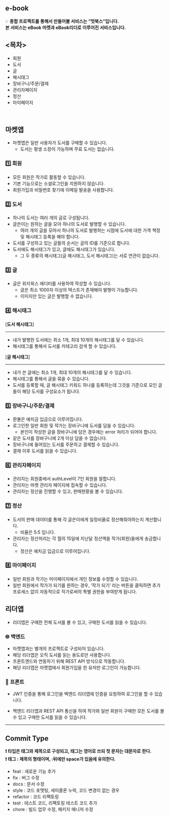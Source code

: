 
## e-book

💡 **종합 프로젝트를 통해서 만들어볼 서비스는 “멋북스”입니다.  
본 서비스는 eBook 마켓과 eBook리더로 이루어진 서비스입니다.**


## <목차>

- 회원
- 도서
- 글
- 해시태그
- 장바구니/주문/결제
- 관리자페이지
- 정산
- 마이페이지

<br>

## **마켓앱**


- 마켓앱은 일반 사용자가 도서를 구매할 수 있습니다.
    - 도서는 평생 소장이 가능하며 무료 도서는 없습니다.

### 1️⃣ **회원**

- 모든 회원은 작가로 활동할 수 있습니다.
- 기본 기능으로는 소셜로그인을 지원하지 않습니다.
- 회원가입과 비밀번호 찾기에 이메일 발송을 사용합니다.

### 2️⃣ 도서

- 하나의 도서는 여러 개의 글로 구성됩니다.
- 글쓴이는 원하는 글을 모아 하나의 도서로 발행할 수 있습니다.
    - 여러 개의 글을 모아서 하나의 도서로 발행하는 시점에 도서에 대한 가격 책정 및 해시태그 등록을 해야 합니다.
- 도서를 구성하고 있는 글들의 순서는 글의 ID를 기준으로 합니다.
- 도서에도 해시태그가 있고, 글에도 해시태그가 있습니다.
    - 그 두 종류의 해시태그(글 해시태그, 도서 해시태그)는 서로 연관이 없습니다.

### 3️⃣ 글

- 글은 위지윅스 에디터를 사용하여 작성할 수 있습니다.
    - 글은 최소 1000자 이상의 텍스트가 존재해야 발행이 가능합니다.
    - 이미지만 있는 글은 발행할 수 없습니다.

### 4️⃣ **해시태그**

[**도서 해시태그**]

---

- 내가 발행한 도서에는 최소 1개, 최대 10개의 해시태그를 달 수 있습니다.
- 해시태그를 통해서 도서를 카테고리 검색 할 수 있습니다.

[**글 해시태그**]

---

- 내가 쓴 글에는 최소 1개, 최대 10개의 해시태그를 달 수 있습니다.
- 해시태그를 통해서 글을 묶을 수 있습니다.
- 도서를 등록할 때, 글 해시태그 키워드 하나를 등록하는데 그것을 기준으로 모인 글들이 해당 도서를 구성요소가 됩니다.

### 5️⃣ **장바구니/주문/결제**

- 환불은 예치금 입금으로 이루어집니다.
- 로그인한 일반 회원 및 작가는 장바구니에 도서를 담을 수 있습니다.
    - 본인이 작성한 글을 장바구니에 담은 경우에는 error 처리가 되어야 합니다.
- 같은 도서를 장바구니에 2개 이상 담을 수 없습니다.
- 장바구니에 들어있는 도서를 주문하고 결제할 수 있습니다.
- 결제 이후 도서를 읽을 수 있습니다.

### 6️⃣ **관리자페이지**

- 관리자는 회원중에서 authLevel이 7인 회원을 말합니다.
- 관리자는 마켓 관리자 페이지에 접속할 수 있습니다.
- 관리자는 정산을 진행할 수 있고, 판매현황을 볼 수 있습니다.

### 7️⃣ **정산**

- 도서의 판매 데이터를 통해 각 글쓴이에게 일정비율로 정산해줘야하는지 계산합니다.
    - 비율은 5:5 입니다.
- 관리자는 정산처리는 각 월의 15일에 지난달 정산액을 작가(회원)들에게 송금합니다.
    - 정산은 예치금 입금으로 이루어집니다.

### 8️⃣ 마이페이지

- 일반 회원과 작가는 마이페이지에서 개인 정보를 수정할 수 있습니다.
- 일반 회원에서 작가가 되기를 원하는 경우, ‘작가 되기’ 라는 버튼을 클릭하면 추가 프로세스 없이 자동적으로 작가로써의 특별 권한을 부여받게 됩니다.

## **리더앱**


- 리더앱은 구매한 전체 도서를 볼 수 있고, 구매한 도서를 읽을 수 있습니다.

### 🌐 **백엔드**

- 마켓앱과는 별개의 프로젝트로 구성되어 있습니다.
- 해당 리더앱은 오직 도서를 읽는 용도로만 사용합니다.
- 프론트엔드와 연동하기 위해 REST API 방식으로 작동합니다.
- 해당 리더앱은 마켓앱에서 회원가입을 한 유저만 로그인이 가능합니다.

### 🤖 **프론트**

- JWT 인증을 통해 로그인을 벡엔드 리더앱에 인증을 요청하여 로그인을 할 수 있습니다.

- 백엔드 리더앱과 REST API 통신을 하여 작가와 일반 회원이 구매한 모든 도서를 볼 수 있고 구매한 도서를 읽을 수 있습니다.

---

## Commit Type
**❗ 타입은 태그와 제목으로 구성되고, 태그는 영어로 쓰되 첫 문자는 대문자로 한다.** <br>
**❗ 태그 : 제목의 형태이며, :뒤에만 space가 있음에 유의한다.**

- feat : 새로운 기능 추가
- fix : 버그 수정
- docs : 문서 수정
- style : 코드 포맷팅, 세미콜론 누락, 코드 변경이 없는 경우
- refactor : 코드 리펙토링
- test : 테스트 코드, 리펙토링 테스트 코드 추가
- chore : 빌드 업무 수정, 패키지 매니저 수정

